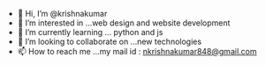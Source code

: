 - 👋 Hi, I’m @krishnakumar
- 👀 I’m interested in ...web design and website development
- 🌱 I’m currently learning ... python and js
- 💞️ I’m looking to collaborate on ...new technologies
- 📫 How to reach me ...my mail id : nkrishnakumar848@gmail.com

<!---
krishnakumar848/krishnakumar848 is a ✨ special ✨ repository because its `README.md` (this file) appears on your GitHub profile.
You can click the Preview link to take a look at your changes.
--->

